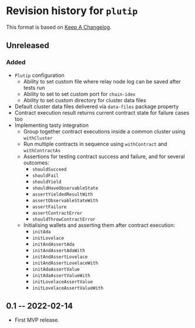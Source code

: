 # Revision history for `plutip`

This format is based on [Keep A Changelog](https://keepachangelog.com/en/1.0.0).

## Unreleased

### Added

- `Plutip` configuration
  - Ability to set custom file where relay node log can be saved after tests run
  - Ability to set to set custom port for `chain-idex`
  - Ability to set custom directory for cluster data files
- Default cluster data files delivered via `data-files` package property
- Contract execution result returns current contract state for failure cases too
- Implementing tasty integration
  - Group together contract executions inside a common cluster using `withCluster`
  - Run multiple contracts in sequence using `withContract` and `withContractAs`
  - Assertions for testing contract success and failure, and for several outcomes:
    - `shouldSucceed`
    - `shouldFail`
    - `shouldYield`
    - `shouldHaveObservableState`
    - `assertYieldedResultWith`
    - `assertObservableStateWith`
    - `assertFailure`
    - `assertContractError`
    - `shouldThrowContractError`
  - Initialising wallets and asserting them after contract execution:
    - `initAda`
    - `initLovelace`
    - `initAndAssertAda`
    - `initAndAssertAdaWith`
    - `initAndAssertLovelace`
    - `initAndAssertLovelaceWith`
    - `initAdaAssertValue`
    - `initAdaAssertValueWith`
    - `initLovelaceAssertValue`
    - `initLovelaceAssertValueWith`

## 0.1 -- 2022-02-14

- First MVP release.
